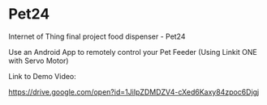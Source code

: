# Pet24
Internet of Thing final project food dispenser - Pet24

Use an Android App to remotely control your Pet Feeder (Using Linkit ONE with Servo Motor)

Link to Demo Video:

https://drive.google.com/open?id=1JiIpZDMDZV4-cXed6Kaxy84zpoc6Djgj
